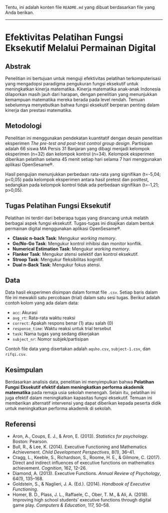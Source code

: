 Tentu, ini adalah konten file `README.md` yang dibuat berdasarkan file yang Anda berikan.

---

# Efektivitas Pelatihan Fungsi Eksekutif Melalui Permainan Digital

## Abstrak

Penelitian ini bertujuan untuk menguji efektivitas pelatihan terkomputerisasi yang mengadopsi paradigma pengukuran fungsi eksekutif untuk meningkatkan kinerja matematika. Kinerja matematika anak-anak Indonesia dilaporkan masih jauh dari harapan, dengan penelitian yang menunjukkan kemampuan matematika mereka berada pada level rendah. Temuan sebelumnya menyebutkan bahwa fungsi eksekutif berperan penting dalam kinerja dan prestasi matematika.

## Metodologi

Penelitian ini menggunakan pendekatan kuantitatif dengan desain penelitian eksperimen *The pre-test and post-test control group design*. Partisipan adalah 66 siswa MA Persis 31 Banjaran yang dibagi menjadi kelompok eksperimen (n=32) dan kelompok kontrol (n=34). Kelompok eksperimen diberikan pelatihan selama 45 menit setiap hari selama 7 hari menggunakan aplikasi OpenSesame®.

Hasil pengujian menunjukkan perbedaan rata-rata yang signifikan (t=-5,04; p<0,05) pada kelompok eksperimen antara hasil pretest dan posttest, sedangkan pada kelompok kontrol tidak ada perbedaan signifikan (t=-1,21; p>0,05).

## Tugas Pelatihan Fungsi Eksekutif

Pelatihan ini terdiri dari beberapa tugas yang dirancang untuk melatih berbagai aspek fungsi eksekutif. Tugas-tugas ini disajikan dalam bentuk permainan digital menggunakan aplikasi OpenSesame®.

* **Classic n-back Task**: Mengukur *working memory*.
* **Go/No-Go Task**: Mengukur kontrol inhibisi dan monitor konflik.
* **Numerical Estimation Task**: Mengukur *working memory*.
* **Flanker Task**: Mengukur atensi selektif dan kontrol eksekutif.
* **Stroop Task**: Mengukur fleksibilitas kognitif.
* **Dual n-Back Task**: Mengukur fokus atensi.

## Data

Data hasil eksperimen disimpan dalam format file `.csv`. Setiap baris dalam file ini mewakili satu percobaan (trial) dalam satu sesi tugas. Berikut adalah contoh kolom yang ada dalam data:

* `acc`: Akurasi
* `avg_rt`: Rata-rata waktu reaksi
* `correct`: Apakah respons benar (1) atau salah (0)
* `response_time`: Waktu reaksi untuk trial tersebut
* `task`: Nama tugas yang sedang dikerjakan
* `subject_nr`: Nomor subjek/partisipan

Contoh file data yang disertakan adalah `aqsho.csv`, `subject-1.csv`, dan `rifqi.csv`.

## Kesimpulan

Berdasarkan analisis data, penelitian ini menyimpulkan bahwa **Pelatihan Fungsi Eksekutif efektif dalam meningkatkan performa akademik matematika** pada remaja usia sekolah menengah. Selain itu, pelatihan ini juga efektif dalam meningkatkan kapasitas fungsi eksekutif. Temuan ini memberikan alternatif intervensi yang dapat diberikan kepada peserta didik untuk meningkatkan performa akademik di sekolah.

## Referensi

* Aron, A., Coups, E. J., & Aron, E. (2013). *Statistics for psychology*. Boston: Pearson.
* Bull, R., & Lee, K. (2014). Executive Functioning and Mathematics Achievement. *Child Development Perspectives*, 8(1), 36–41.
* Cragg, L., Keeble, S., Richardson, S., Roome, H. E., & Gilmore, C. (2017). Direct and indirect influences of executive functions on mathematics achievement. *Cognition*, 162, 12–26.
* Diamond, A. (2013). Executive Functions. *Annual Review of Psychology*, 64(1), 135–168.
* Goldstein, S., & Naglieri, J. A. (Ed.). (2014). *Handbook of Executive Functioning*.
* Homer, B. D., Plass, J. L., Raffaele, C., Ober, T. M., & Ali, A. (2018). Improving high school students’ executive functions through digital game play. *Computers & Education*, 117, 50–58.
